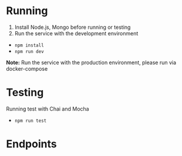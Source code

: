 # Running
1. Install Node.js, Mongo before running or testing
2. Run the service with the development environment
* ```npm install```
* ```npm run dev```

__Note:__ Run the service with the production environment, please run via docker-compose

# Testing
Running test with Chai and Mocha
* ```npm run test```

# Endpoints